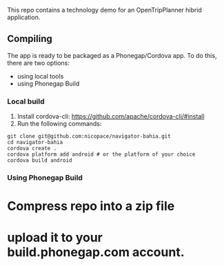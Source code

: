 This repo contains a technology demo for an OpenTripPlanner hibrid application.

Compiling
---------

The app is ready to be packaged as a Phonegap/Cordova app.
To do this, there are two options:
* using local tools
* using Phonegap Build

### Local build

1. Install cordova-cli: https://github.com/apache/cordova-cli/#install
2. Run the following commands:
```
git clone git@github.com:nicopace/navigator-bahia.git
cd navigator-bahia
cordova create .
cordova platform add android # or the platform of your choice
cordova build android
```

### Using Phonegap Build

# Compress repo into a zip file
# upload it to your build.phonegap.com account.
